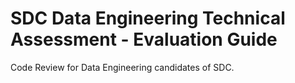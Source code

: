 # SDC Data Engineering Technical Assessment - Evaluation Guide
Code Review for Data Engineering candidates of SDC.
